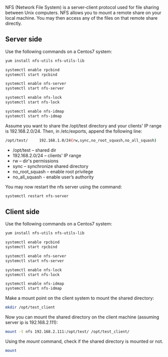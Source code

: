 NFS (Network File System) is a server-client protocol used for file sharing between Unix computers. NFS allows you to mount a remote share on your local machine. You may then access any of the files on that remote share directly.

<h2>Server side</h2>

Use the following commands on a Centos7 system:

```bash
yum install nfs-utils nfs-utils-lib

systemctl enable rpcbind
systemctl start rpcbind

systemctl enable nfs-server
systemctl start nfs-server

systemctl enable nfs-lock
systemctl start nfs-lock

systemctl enable nfs-idmap
systemctl start nfs-idmap
```

Assume you want to share the /opt/test directory and your clients' IP range is 192.168.2.0/24.
Then, in /etc/exports, append the following line:

```bash
/opt/test/     192.168.1.0/24(rw,sync,no_root_squash,no_all_squash)
```

* /opt/test – shared dir
* 192.168.2.0/24 – clients' IP range 
* rw – dir's permissions
* sync – synchronize shared directory
* no_root_squash – enable root privilege
* no_all_squash - enable user’s authority

You may now restart the nfs server using the command:

```bash
systemctl restart nfs-server
```

<h2>Client side</h2>

Use the following commands on a Centos7 system:

```bash
yum install nfs-utils nfs-utils-lib

systemctl enable rpcbind
systemctl start rpcbind

systemctl enable nfs-server
systemctl start nfs-server

systemctl enable nfs-lock
systemctl start nfs-lock

systemctl enable nfs-idmap
systemctl start nfs-idmap
```

Make a mount point on the client system to mount the shared directory:

```bash
mkdir /opt/test_client
```

Now you can mount the shared directory on the client machine (assuming server ip is 192.168.2.111):

```bash
mount -t nfs 192.168.2.111:/opt/test/ /opt/test_client/ 
```

Using the <i>mount</i> command, check if the shared directory is mounted or not.

```bash
mount
```

